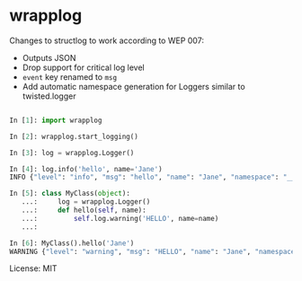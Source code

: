 wrapplog
========

Changes to structlog to work according to WEP 007:

* Outputs JSON
* Drop support for critical log level
* `event` key renamed to `msg`
* Add automatic namespace generation for Loggers similar to twisted.logger

```python

In [1]: import wrapplog

In [2]: wrapplog.start_logging()

In [3]: log = wrapplog.Logger()

In [4]: log.info('hello', name='Jane')
INFO {"level": "info", "msg": "hello", "name": "Jane", "namespace": "__main__"}

In [5]: class MyClass(object):
   ...:     log = wrapplog.Logger()
   ...:     def hello(self, name):
   ...:         self.log.warning('HELLO', name=name)
   ...:

In [6]: MyClass().hello('Jane')
WARNING {"level": "warning", "msg": "HELLO", "name": "Jane", "namespace": "__main__.MyClass"}

```

License: MIT
